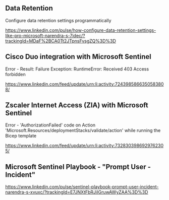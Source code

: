 ## Data Retention
Configure data retention settings programmatically
   
https://www.linkedin.com/pulse/how-configure-data-retention-settings-like-pro-microsoft-narendra-s-7idec/?trackingId=MDaF%2BCA0Tt2JTpnsFvsgZQ%3D%3D
   
## Cisco Duo integration with Microsoft Sentinel

Error - Result: Failure Exception: RuntimeError: Received 403 Access forbidden

https://www.linkedin.com/feed/update/urn:li:activity:7243985866350583808/

## Zscaler Internet Access (ZIA)  with Microsoft Sentinel

Error - 'AuthorizationFailed' code on Action 'Microsoft.Resources/deploymentStacks/validate/action' while running the Bicep template

https://www.linkedin.com/feed/update/urn:li:activity:7328303986929762305/

## Microsoft Sentinel Playbook - "Prompt User - Incident"

https://www.linkedin.com/pulse/sentinel-playbook-prompt-user-incident-narendra-s-xvuxc/?trackingId=E7JNXtFbRJiIGruwAWyZAA%3D%3D
   
